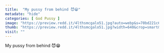 ```yaml
---
title:  "My pussy from behind 😈😁"
metadate: "hide"
categories: [ God Pussy ]
image: "https://preview.redd.it/4lthsmcgalo51.jpg?auto=webp&s=70bd221c6fa0e3f0f47074579d05cbe2318f382c"
thumb: "https://preview.redd.it/4lthsmcgalo51.jpg?width=640&crop=smart&auto=webp&s=386371ec7b6b7ce68efbff72bcf4e6be88ef1bb1"
visit: ""
---
```

My pussy from behind 😈😁
